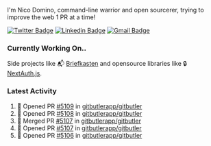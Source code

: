 
I'm Nico Domino, command-line warrior and open sourcerer, trying to improve the web 1 PR at a time!

[![Twitter Badge](https://img.shields.io/badge/-@ndom91-1ca0f1?style=flat-square&labelColor=1ca0f1&logo=twitter&logoColor=white&link=https://twitter.com/ndom91)](https://twitter.com/ndom91) [![Linkedin Badge](https://img.shields.io/badge/-ndom91-blue?style=flat-square&logo=Linkedin&logoColor=white&link=https://www.linkedin.com/in/ndom91/)](https://www.linkedin.com/in/ndom91/) [![Gmail Badge](https://img.shields.io/badge/-yo@ndo.dev-c14438?style=flat-square&logo=mail.ru&logoColor=white&link=mailto:yo@ndo.dev)](mailto:yo@ndo.dev)

### Currently Working On..

Side projects like 📬 [Briefkasten](https://briefkastenhq.com) and opensource libraries like 🔒 [NextAuth.js](https://github.com/nextauthjs/next-auth).

<!--START_SECTION_PROFILE_VIEWS:readme-info-->
<!--END_SECTION_PROFILE_VIEWS:readme-info-->

<!--START_SECTION_DAILY_COMMIT:readme-info-->
<!--END_SECTION_DAILY_COMMIT:readme-info-->

<!--START_SECTION_WEEKLY_COMMIT:readme-info-->
<!--END_SECTION_WEEKLY_COMMIT:readme-info-->

### Latest Activity

<!--START_SECTION:activity-->
1. 💪 Opened PR [#5109](https://github.com/gitbutlerapp/gitbutler/pull/5109) in [gitbutlerapp/gitbutler](https://github.com/gitbutlerapp/gitbutler)
2. 💪 Opened PR [#5108](https://github.com/gitbutlerapp/gitbutler/pull/5108) in [gitbutlerapp/gitbutler](https://github.com/gitbutlerapp/gitbutler)
3. 🎉 Merged PR [#5107](https://github.com/gitbutlerapp/gitbutler/pull/5107) in [gitbutlerapp/gitbutler](https://github.com/gitbutlerapp/gitbutler)
4. 💪 Opened PR [#5107](https://github.com/gitbutlerapp/gitbutler/pull/5107) in [gitbutlerapp/gitbutler](https://github.com/gitbutlerapp/gitbutler)
5. 💪 Opened PR [#5106](https://github.com/gitbutlerapp/gitbutler/pull/5106) in [gitbutlerapp/gitbutler](https://github.com/gitbutlerapp/gitbutler)
<!--END_SECTION:activity-->
